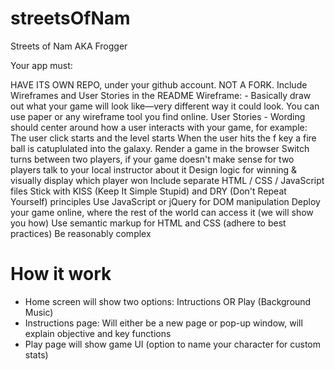 # streetsOfNam
Streets of Nam AKA Frogger



Your app must:

HAVE ITS OWN REPO, under your github account. NOT A FORK.
Include Wireframes and User Stories in the README
Wireframe: - Basically draw out what your game will look like—very different way it could look. You can use paper or any wireframe tool you find online.
User Stories - Wording should center around how a user interacts with your game, for example:
The user click starts and the level starts
When the user hits the f key a fire ball is catuplulated into the galaxy.
Render a game in the browser
Switch turns between two players, if your game doesn't make sense for two players talk to your local instructor about it
Design logic for winning & visually display which player won
Include separate HTML / CSS / JavaScript files
Stick with KISS (Keep It Simple Stupid) and DRY (Don't Repeat Yourself) principles
Use JavaScript or jQuery for DOM manipulation
Deploy your game online, where the rest of the world can access it (we will show you how)
Use semantic markup for HTML and CSS (adhere to best practices)
Be reasonably complex



<h1> How it work </h1>
<ul>
  <li> Home screen will show two options: Intructions OR Play (Background Music)</li>
  <li> Instructions page: Will either be a new page or pop-up window, will explain objective and key functions </li>
  <li> Play page will show game UI (option to name your character for custom stats)</li>
  
  



